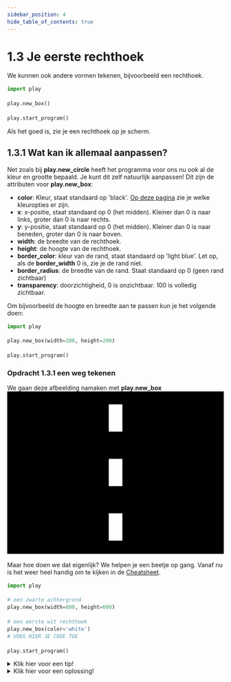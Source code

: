 ```yaml
---
sidebar_position: 4
hide_table_of_contents: true
---
```


# 1.3 Je eerste rechthoek

We kunnen ook andere vormen tekenen, bijvoorbeeld een rechthoek.

```python
import play

play.new_box()

play.start_program()
```

Als het goed is, zie je een rechthoek op je scherm.

## 1.3.1 Wat kan ik allemaal aanpassen?
Net zoals bij **play.new_circle** heeft het programma voor ons nu ook al de kleur en grootte bepaald. Je kunt dit zelf natuurlijk aanpassen!
Dit zijn de attributen voor **play.new_box**:
- **color**: Kleur, staat standaard op 'black'. [Op deze pagina](https://www.pygame.org/docs/ref/color_list.html) zie je welke kleuropties er zijn.
- **x**: x-positie, staat standaard op 0 (het midden). Kleiner dan 0 is naar links, groter dan 0 is naar rechts.
- **y**: y-positie, staat standaard op 0 (het midden). Kleiner dan 0 is naar beneden, groter dan 0 is naar boven.
- **width**: de breedte van de rechthoek.
- **height**: de hoogte van de rechthoek.
- **border_color**: kleur van de rand, staat standaard op  'light blue'. Let op, als de **border_width** 0 is, zie je de rand niet.
- **border_radius**: de breedte van de rand. Staat standaard op 0 (geen rand zichtbaar)
- **transparency**: doorzichtigheid, 0 is onzichtbaar. 100 is volledig zichtbaar.

Om bijvoorbeeld de hoogte en breedte aan te passen kun je het volgende doen:

```python
import play

play.new_box(width=200, height=200)

play.start_program()
```

### Opdracht 1.3.1 een weg tekenen

We gaan deze afbeelding namaken met **play.new_box**
![weg](weg.png)

Maar hoe doen we dat eigenlijk? We helpen je een beetje op gang.
Vanaf nu is het weer heel handig om te kijken in de [Cheatsheet](../cheatsheet.md).

```python
import play

# een zwarte achtergrond
play.new_box(width=800, height=600)

# een eerste wit rechthoek
play.new_box(color='white')
# VOEG HIER JE CODE TOE

play.start_program()
```

<details>
    <summary>Klik hier voor een tip!</summary>

Gebruik drie keer **play.new_box** 
en het is nuttig om de attributen **y**, **width** en **height** te gebruiken.

</details>

<details>
    <summary>Klik hier voor een oplossing!</summary>

```python
import play

# een zwarte achtergrond
play.new_box(width=800, height=600)

# een eerste wit rechthoek
play.new_box(color='white', y=200, width=50, height=100)
play.new_box(color='white', y=0, width=50, height=100)
play.new_box(color='white', y=-200, width=50, height=100)

play.start_program()
```
</details>






